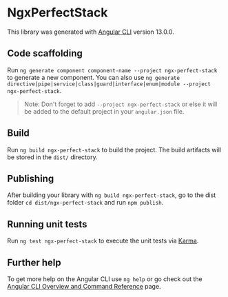 # NgxPerfectStack

This library was generated with [Angular CLI](https://github.com/angular/angular-cli) version 13.0.0.

## Code scaffolding

Run `ng generate component component-name --project ngx-perfect-stack` to generate a new component. You can also use `ng generate directive|pipe|service|class|guard|interface|enum|module --project ngx-perfect-stack`.
> Note: Don't forget to add `--project ngx-perfect-stack` or else it will be added to the default project in your `angular.json` file. 

## Build

Run `ng build ngx-perfect-stack` to build the project. The build artifacts will be stored in the `dist/` directory.

## Publishing

After building your library with `ng build ngx-perfect-stack`, go to the dist folder `cd dist/ngx-perfect-stack` and run `npm publish`.

## Running unit tests

Run `ng test ngx-perfect-stack` to execute the unit tests via [Karma](https://karma-runner.github.io).

## Further help

To get more help on the Angular CLI use `ng help` or go check out the [Angular CLI Overview and Command Reference](https://angular.io/cli) page.

